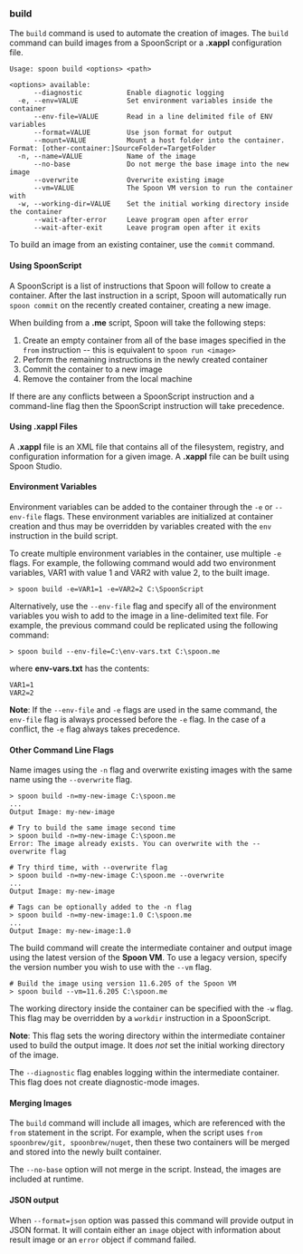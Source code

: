 ### build

The `build` command is used to automate the creation of images. The `build` command can build images from a SpoonScript or a **.xappl** configuration file. 

```
Usage: spoon build <options> <path>

<options> available:
      --diagnostic           Enable diagnotic logging
  -e, --env=VALUE            Set environment variables inside the container
      --env-file=VALUE       Read in a line delimited file of ENV variables
      --format=VALUE         Use json format for output
      --mount=VALUE          Mount a host folder into the container. Format: [other-container:]SourceFolder=TargetFolder
  -n, --name=VALUE           Name of the image
      --no-base              Do not merge the base image into the new image
      --overwrite            Overwrite existing image
      --vm=VALUE             The Spoon VM version to run the container with
  -w, --working-dir=VALUE    Set the initial working directory inside the container
      --wait-after-error     Leave program open after error
      --wait-after-exit      Leave program open after it exits
```

To build an image from an existing container, use the `commit` command.

#### Using SpoonScript

A SpoonScript is a list of instructions that Spoon will follow to create a container. After the last instruction in a script, Spoon will automatically run `spoon commit` on the recently created container, creating a new image. 

When building from a **.me** script, Spoon will take the following steps: 

1. Create an empty container from all of the base images specified in the `from` instruction -- this is equivalent to `spoon run <image>`
2. Perform the remaining instructions in the newly created container 
3. Commit the container to a new image
4. Remove the container from the local machine

If there are any conflicts between a SpoonScript instruction and a command-line flag then the SpoonScript instruction will take precedence. 

#### Using .xappl Files

A **.xappl** file is an XML file that contains all of the filesystem, registry, and configuration information for a given image. A **.xappl** file can be built using Spoon Studio.

#### Environment Variables

Environment variables can be added to the container through the `-e` or `--env-file` flags. These environment variables are initialized at container creation and thus may be overridden by variables created with the `env` instruction in the build script. 

To create multiple environment variables in the container, use multiple `-e` flags. For example, the following command would add two environment variables, VAR1 with value 1 and VAR2 with value 2, to the built image. 

```
> spoon build -e=VAR1=1 -e=VAR2=2 C:\SpoonScript
```

Alternatively, use the `--env-file` flag and specify all of the environment variables you wish to add to the image in a line-delimited text file. For example, the previous command could be replicated using the following command: 

```
> spoon build --env-file=C:\env-vars.txt C:\spoon.me
```

where **env-vars.txt** has the contents: 

```
VAR1=1
VAR2=2
```

**Note**: If the `--env-file` and `-e` flags are used in the same command, the `env-file` flag is always processed before the `-e` flag. In the case of a conflict, the `-e` flag always takes precedence. 

#### Other Command Line Flags

Name images using the `-n` flag and overwrite existing images with the same name using the `--overwrite` flag. 

```
> spoon build -n=my-new-image C:\spoon.me
...
Output Image: my-new-image

# Try to build the same image second time
> spoon build -n=my-new-image C:\spoon.me
Error: The image already exists. You can overwrite with the --overwrite flag

# Try third time, with --overwrite flag
> spoon build -n=my-new-image C:\spoon.me --overwrite
...
Output Image: my-new-image

# Tags can be optionally added to the -n flag
> spoon build -n=my-new-image:1.0 C:\spoon.me
...
Output Image: my-new-image:1.0
```

The build command will create the intermediate container and output image using the latest version of the **Spoon VM**. To use a legacy version, specify the version number you wish to use with the `--vm` flag. 

```
# Build the image using version 11.6.205 of the Spoon VM
> spoon build --vm=11.6.205 C:\spoon.me 
```

The working directory inside the container can be specified with the `-w` flag. This flag may be overridden by a `workdir` instruction in a SpoonScript.

**Note**: This flag sets the woring directory within the intermediate container used to build the output image. It does *not* set the initial working directory of the image. 

The `--diagnostic` flag enables logging within the intermediate container. This flag does not create diagnostic-mode images.

#### Merging Images

The `build` command will include all images, which are referenced with the `from` statement in the script.  For example, when the script uses `from spoonbrew/git, spoonbrew/nuget`, then these two containers will be merged and stored into the newly built container.

The `--no-base` option will not merge in the script. Instead, the images are included at runtime. 

#### JSON output

When `--format=json` option was passed this command will provide output in JSON format. It will contain either an `image` object with information about result image or an `error` object if command failed.